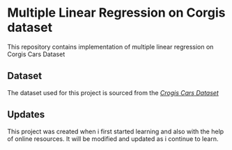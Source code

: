 # Multiple Linear Regression on Corgis dataset

This repository contains implementation of multiple linear regression on Corgis Cars Dataset

## Dataset
The dataset used for this project is sourced from the *[Crogis Cars Dataset](https://corgis-edu.github.io/corgis/csv/cars/)*

## Updates
This project was created when i first started learning and also with the help of online resources.
It will be modified and updated as i continue to learn.



